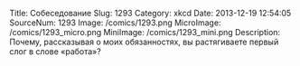 Title: Собеседование 
Slug: 1293 
Category: xkcd 
Date: 2013-12-19 12:54:05 
SourceNum: 1293 
Image: /comics/1293.png 
MicroImage: /comics/1293_micro.png 
MiniImage: /comics/1293_mini.png 
Description: Почему, рассказывая о моих обязанностях, вы растягиваете первый слог в слове «работа»? 

